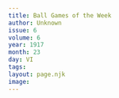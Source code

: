 ```yaml
---
title: Ball Games of the Week
author: Unknown
issue: 6
volume: 6
year: 1917
month: 23
day: VI
tags:
layout: page.njk
image:
---
```



